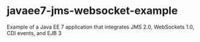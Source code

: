 javaee7-jms-websocket-example
=============================

Example of a Java EE 7 application that integrates JMS 2.0, WebSockets 1.0, CDI events, and EJB 3
